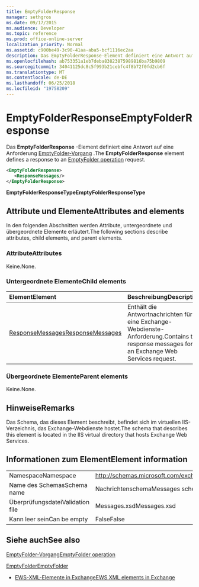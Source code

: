 ```yaml
---
title: EmptyFolderResponse
manager: sethgros
ms.date: 09/17/2015
ms.audience: Developer
ms.topic: reference
ms.prod: office-online-server
localization_priority: Normal
ms.assetid: c900be49-3c90-41aa-aba5-bcf1116ec2aa
description: Das EmptyFolderResponse-Element definiert eine Antwort auf eine Anforderung des EmptyFolder-Vorgang.
ms.openlocfilehash: ab753351a1eb7deba83823875989816ba75b9809
ms.sourcegitcommit: 34041125dc8c5f993b21cebfc4f8b72f0fd2cb6f
ms.translationtype: MT
ms.contentlocale: de-DE
ms.lasthandoff: 06/25/2018
ms.locfileid: "19758209"
---
```

# <a name="emptyfolderresponse"></a><span data-ttu-id="ede1b-103">EmptyFolderResponse</span><span class="sxs-lookup"><span data-stu-id="ede1b-103">EmptyFolderResponse</span></span>

<span data-ttu-id="ede1b-104">Das **EmptyFolderResponse** -Element definiert eine Antwort auf eine Anforderung [EmptyFolder-Vorgang](emptyfolder-operation.md) .</span><span class="sxs-lookup"><span data-stu-id="ede1b-104">The **EmptyFolderResponse** element defines a response to an [EmptyFolder operation](emptyfolder-operation.md) request.</span></span> 
  
```XML
<EmptyFolderResponse>
   <ResponseMessages/>
</EmptyFolderResponse>
```

 <span data-ttu-id="ede1b-105">**EmptyFolderResponseType**</span><span class="sxs-lookup"><span data-stu-id="ede1b-105">**EmptyFolderResponseType**</span></span>
## <a name="attributes-and-elements"></a><span data-ttu-id="ede1b-106">Attribute und Elemente</span><span class="sxs-lookup"><span data-stu-id="ede1b-106">Attributes and elements</span></span>

<span data-ttu-id="ede1b-107">In den folgenden Abschnitten werden Attribute, untergeordnete und übergeordnete Elemente erläutert.</span><span class="sxs-lookup"><span data-stu-id="ede1b-107">The following sections describe attributes, child elements, and parent elements.</span></span>
  
### <a name="attributes"></a><span data-ttu-id="ede1b-108">Attribute</span><span class="sxs-lookup"><span data-stu-id="ede1b-108">Attributes</span></span>

<span data-ttu-id="ede1b-109">Keine.</span><span class="sxs-lookup"><span data-stu-id="ede1b-109">None.</span></span>
  
### <a name="child-elements"></a><span data-ttu-id="ede1b-110">Untergeordnete Elemente</span><span class="sxs-lookup"><span data-stu-id="ede1b-110">Child elements</span></span>

|<span data-ttu-id="ede1b-111">**Element**</span><span class="sxs-lookup"><span data-stu-id="ede1b-111">**Element**</span></span>|<span data-ttu-id="ede1b-112">**Beschreibung**</span><span class="sxs-lookup"><span data-stu-id="ede1b-112">**Description**</span></span>|
|:-----|:-----|
|[<span data-ttu-id="ede1b-113">ResponseMessages</span><span class="sxs-lookup"><span data-stu-id="ede1b-113">ResponseMessages</span></span>](responsemessages.md) <br/> |<span data-ttu-id="ede1b-114">Enthält die Antwortnachrichten für eine Exchange-Webdienste-Anforderung.</span><span class="sxs-lookup"><span data-stu-id="ede1b-114">Contains the response messages for an Exchange Web Services request.</span></span>  <br/> |
   
### <a name="parent-elements"></a><span data-ttu-id="ede1b-115">Übergeordnete Elemente</span><span class="sxs-lookup"><span data-stu-id="ede1b-115">Parent elements</span></span>

<span data-ttu-id="ede1b-116">Keine.</span><span class="sxs-lookup"><span data-stu-id="ede1b-116">None.</span></span>
  
## <a name="remarks"></a><span data-ttu-id="ede1b-117">Hinweise</span><span class="sxs-lookup"><span data-stu-id="ede1b-117">Remarks</span></span>

<span data-ttu-id="ede1b-118">Das Schema, das dieses Element beschreibt, befindet sich im virtuellen IIS-Verzeichnis, das Exchange-Webdienste hostet.</span><span class="sxs-lookup"><span data-stu-id="ede1b-118">The schema that describes this element is located in the IIS virtual directory that hosts Exchange Web Services.</span></span>
  
## <a name="element-information"></a><span data-ttu-id="ede1b-119">Informationen zum Element</span><span class="sxs-lookup"><span data-stu-id="ede1b-119">Element information</span></span>

|||
|:-----|:-----|
|<span data-ttu-id="ede1b-120">Namespace</span><span class="sxs-lookup"><span data-stu-id="ede1b-120">Namespace</span></span>  <br/> |http://schemas.microsoft.com/exchange/services/2006/messages  <br/> |
|<span data-ttu-id="ede1b-121">Name des Schemas</span><span class="sxs-lookup"><span data-stu-id="ede1b-121">Schema name</span></span>  <br/> |<span data-ttu-id="ede1b-122">Nachrichtenschema</span><span class="sxs-lookup"><span data-stu-id="ede1b-122">Messages schema</span></span>  <br/> |
|<span data-ttu-id="ede1b-123">Überprüfungsdatei</span><span class="sxs-lookup"><span data-stu-id="ede1b-123">Validation file</span></span>  <br/> |<span data-ttu-id="ede1b-124">Messages.xsd</span><span class="sxs-lookup"><span data-stu-id="ede1b-124">Messages.xsd</span></span>  <br/> |
|<span data-ttu-id="ede1b-125">Kann leer sein</span><span class="sxs-lookup"><span data-stu-id="ede1b-125">Can be empty</span></span>  <br/> |<span data-ttu-id="ede1b-126">False</span><span class="sxs-lookup"><span data-stu-id="ede1b-126">False</span></span>  <br/> |
   
## <a name="see-also"></a><span data-ttu-id="ede1b-127">Siehe auch</span><span class="sxs-lookup"><span data-stu-id="ede1b-127">See also</span></span>



[<span data-ttu-id="ede1b-128">EmptyFolder-Vorgang</span><span class="sxs-lookup"><span data-stu-id="ede1b-128">EmptyFolder operation</span></span>](emptyfolder-operation.md)
  
[<span data-ttu-id="ede1b-129">EmptyFolder</span><span class="sxs-lookup"><span data-stu-id="ede1b-129">EmptyFolder</span></span>](emptyfolder.md)


- [<span data-ttu-id="ede1b-130">EWS-XML-Elemente in Exchange</span><span class="sxs-lookup"><span data-stu-id="ede1b-130">EWS XML elements in Exchange</span></span>](ews-xml-elements-in-exchange.md)

